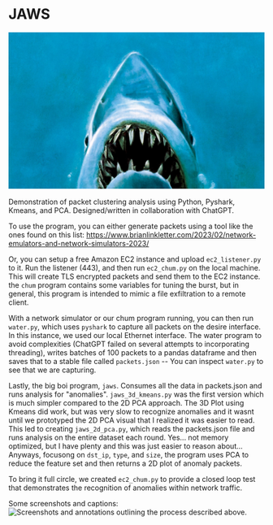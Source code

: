 # JAWS
![hehe](/assets/ohey.jpeg)

Demonstration of packet clustering analysis using Python, Pyshark, Kmeans, and PCA. Designed/written in collaboration with ChatGPT.

To use the program, you can either generate packets using a tool like the ones found on this list:
https://www.brianlinkletter.com/2023/02/network-emulators-and-network-simulators-2023/

Or, you can setup a free Amazon EC2 instance and upload `ec2_listener.py` to it. Run the listener (443), and then run `ec2_chum.py` on the local machine. This will create TLS encrypted packets and send them to the EC2 instance. the `chum` program contains some variables for tuning the burst, but in general, this program is intended to mimic a file exfiltration to a remote client.

With a network simulator or our chum program running, you can then run `water.py`, which uses `pyshark` to capture all packets on the desire interface. In this instance, we used our local Ethernet interface. The water program to avoid complexities (ChatGPT failed on several attempts to incorporating threading), writes batches of 100 packets to a pandas dataframe and then saves that to a stable file called `packets.json` -- You can inspect `water.py` to see that we are capturing.

Lastly, the big boi program, `jaws`. Consumes all the data in packets.json and runs analysis for "anomalies". `jaws_3d_kmeans.py` was the first version which is much simpler compared to the 2D PCA approach. The 3D Plot using Kmeans did work, but was very slow to recognize anomalies and it wasnt until we prototyped the 2D PCA visual that I realized it was easier to read. This led to creating `jaws_2d_pca.py`, which reads the packets.json file and runs analysis on the entire dataset each round. Yes... not memory optimized, but I have plenty and this was just easier to reason about...  Anyways, focusong on `dst_ip`, `type`, and `size`, the program uses PCA to reduce the feature set and then returns a 2D plot of anomaly packets.

To bring it full circle, we created `ec2_chum.py` to provide a closed loop test that demonstrates the recognition of anomalies within network traffic.

Some screenshots and captions:
![Screenshots and annotations outlining the process described above.](/assets/process.png)
